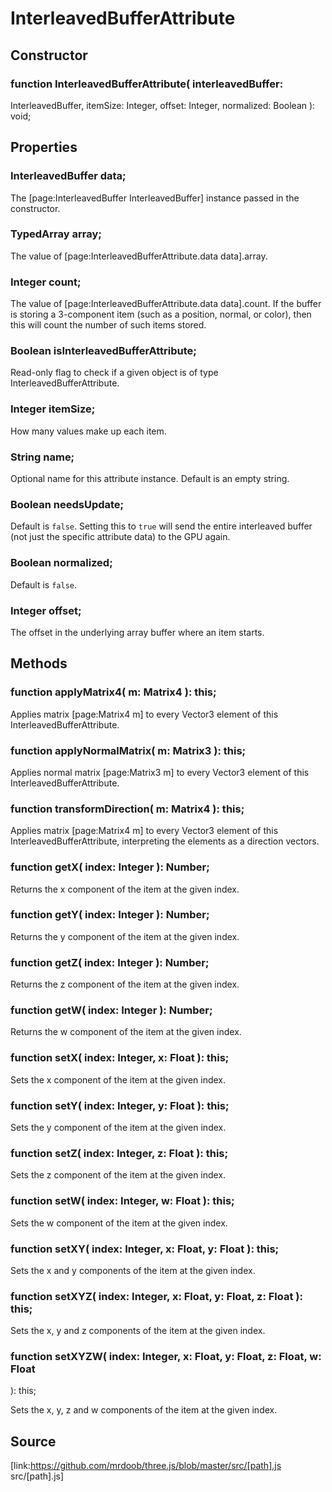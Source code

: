 # InterleavedBufferAttribute

## Constructor

###  function InterleavedBufferAttribute( interleavedBuffer:
InterleavedBuffer, itemSize: Integer, offset: Integer, normalized: Boolean ):
void;

## Properties

###  InterleavedBuffer data;

The [page:InterleavedBuffer InterleavedBuffer] instance passed in the
constructor.

###  TypedArray array;

The value of [page:InterleavedBufferAttribute.data data].array.

###  Integer count;

The value of [page:InterleavedBufferAttribute.data data].count. If the buffer
is storing a 3-component item (such as a position, normal, or color), then
this will count the number of such items stored.

###  Boolean isInterleavedBufferAttribute;

Read-only flag to check if a given object is of type
InterleavedBufferAttribute.

###  Integer itemSize;

How many values make up each item.

###  String name;

Optional name for this attribute instance. Default is an empty string.

###  Boolean needsUpdate;

Default is `false`. Setting this to `true` will send the entire interleaved
buffer (not just the specific attribute data) to the GPU again.

###  Boolean normalized;

Default is `false`.

###  Integer offset;

The offset in the underlying array buffer where an item starts.

## Methods

###  function applyMatrix4( m: Matrix4 ): this;

Applies matrix [page:Matrix4 m] to every Vector3 element of this
InterleavedBufferAttribute.

###  function applyNormalMatrix( m: Matrix3 ): this;

Applies normal matrix [page:Matrix3 m] to every Vector3 element of this
InterleavedBufferAttribute.

###  function transformDirection( m: Matrix4 ): this;

Applies matrix [page:Matrix4 m] to every Vector3 element of this
InterleavedBufferAttribute, interpreting the elements as a direction vectors.

###  function getX( index: Integer ): Number;

Returns the x component of the item at the given index.

###  function getY( index: Integer ): Number;

Returns the y component of the item at the given index.

###  function getZ( index: Integer ): Number;

Returns the z component of the item at the given index.

###  function getW( index: Integer ): Number;

Returns the w component of the item at the given index.

###  function setX( index: Integer, x: Float ): this;

Sets the x component of the item at the given index.

###  function setY( index: Integer, y: Float ): this;

Sets the y component of the item at the given index.

###  function setZ( index: Integer, z: Float ): this;

Sets the z component of the item at the given index.

###  function setW( index: Integer, w: Float ): this;

Sets the w component of the item at the given index.

###  function setXY( index: Integer, x: Float, y: Float ): this;

Sets the x and y components of the item at the given index.

###  function setXYZ( index: Integer, x: Float, y: Float, z: Float ): this;

Sets the x, y and z components of the item at the given index.

###  function setXYZW( index: Integer, x: Float, y: Float, z: Float, w: Float
): this;

Sets the x, y, z and w components of the item at the given index.

## Source

[link:https://github.com/mrdoob/three.js/blob/master/src/[path].js
src/[path].js]

